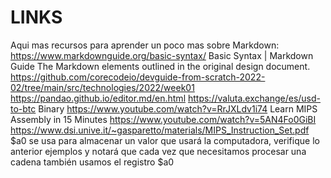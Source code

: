 # LINKS
Aqui mas recursos para aprender un poco mas sobre Markdown: https://www.markdownguide.org/basic-syntax/ Basic Syntax | Markdown Guide The Markdown elements outlined in the original design document.
https://github.com/corecodeio/devguide-from-scratch-2022-02/tree/main/src/technologies/2022/week01
https://pandao.github.io/editor.md/en.html
https://valuta.exchange/es/usd-to-btc
Binary https://www.youtube.com/watch?v=RrJXLdv1i74
Learn MIPS Assembly in 15 Minutes https://www.youtube.com/watch?v=5AN4Fo0GiBI   https://www.dsi.unive.it/~gasparetto/materials/MIPS_Instruction_Set.pdf                      $a0 se usa para almacenar un valor que usará la computadora, verifique lo anterior ejemplos y notará que cada vez que necesitamos procesar una cadena también usamos el registro $a0


